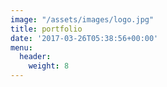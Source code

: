 ```yaml
---
image: "/assets/images/logo.jpg"
title: portfolio
date: '2017-03-26T05:38:56+00:00'
menu:
  header:
    weight: 8
---
```

